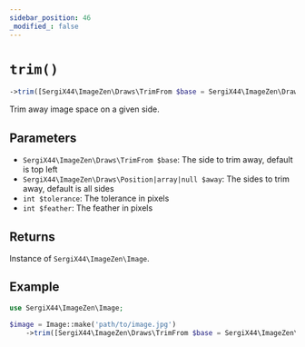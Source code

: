 ```yaml
---
sidebar_position: 46
_modified_: false
---
```

# `trim()`

```php
->trim([SergiX44\ImageZen\Draws\TrimFrom $base = SergiX44\ImageZen\Draws\TrimFrom::TOP_LEFT], SergiX44\ImageZen\Draws\Position|array|null $away, [int $tolerance = 0], [int $feather = 0]): SergiX44\ImageZen\Image
```
Trim away image space on a given side.

## Parameters

- `SergiX44\ImageZen\Draws\TrimFrom $base`: The side to trim away, default is top left
- `SergiX44\ImageZen\Draws\Position|array|null $away`: The sides to trim away, default is all sides
- `int $tolerance`: The tolerance in pixels
- `int $feather`: The feather in pixels


## Returns

Instance of `SergiX44\ImageZen\Image`.

## Example

```php
use SergiX44\ImageZen\Image;

$image = Image::make('path/to/image.jpg')
    ->trim([SergiX44\ImageZen\Draws\TrimFrom $base = SergiX44\ImageZen\Draws\TrimFrom::TOP_LEFT], SergiX44\ImageZen\Draws\Position|array|null $away, [int $tolerance = 0], [int $feather = 0]);

```
